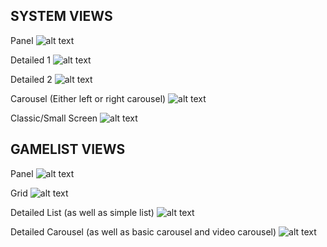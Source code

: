 SYSTEM VIEWS
-----------

Panel
![alt text](https://github.com/dm2912/Crystal/blob/master/screens/panel-system.png?raw=true)

Detailed 1
![alt text](https://github.com/dm2912/Crystal/blob/master/screens/detail-system.png?raw=true)

Detailed 2
![alt text](https://github.com/dm2912/Crystal/blob/master/screens/detail-2-system.png?raw=true)

Carousel (Either left or right carousel)
![alt text](https://github.com/dm2912/Crystal/blob/master/screens/carousel-system.png?raw=true)

Classic/Small Screen
![alt text](https://github.com/dm2912/Crystal/blob/master/screens/classic-system.png?raw=true)


GAMELIST VIEWS
--------------

Panel
![alt text](https://github.com/dm2912/Crystal/blob/master/screens/panel-gamelist.png?raw=true)

Grid
![alt text](https://github.com/dm2912/Crystal/blob/master/screens/grid-gamelist.png?raw=true)

Detailed List (as well as simple list)
![alt text](https://github.com/dm2912/Crystal/blob/master/screens/detail-gamelist.png?raw=true)

Detailed Carousel (as well as basic carousel and video carousel)
![alt text](https://github.com/dm2912/Crystal/blob/master/screens/carousel-gamelist.png?raw=true)


